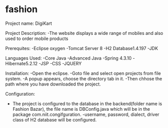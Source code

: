 # fashion
Project name:
DigiKart

Project Description:
-The website displays a wide range of mobiles and also used to order mobile products

Prerequites:
-Eclipse oxygen
-Tomcat Server 8
-H2 Database1.4.197
-JDK

Languages Used:
-Core Java
-Advanced Java
-Spring 4.3.10
-Hibernate5.2.12
-JSP
-CSS
-JQUERY

Installation:
-Open the eclipse.
-Goto file and select open projects from file system.
-A popup appears, choose the directory tab in it.
-Then chhose the path where you have downloaded the project.

Configuration:
- The project is configured to the database in the backend(folder name is Fashion Bazar), the file name is DBConfig.java which will be in the package com.niit.congifguration.
-username, password, dialect, driver class of H2 database will be configured.


